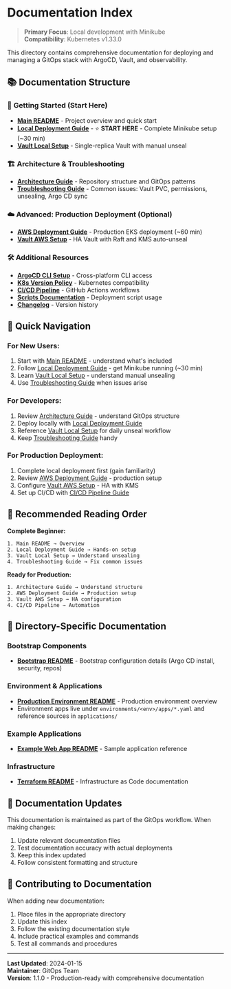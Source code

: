 <!-- Docs Update: 2025-10-11 — Minikube-first documentation overhaul with Vault local setup. -->
# Documentation Index

> **Primary Focus**: Local development with Minikube  
> **Compatibility**: Kubernetes v1.33.0

This directory contains comprehensive documentation for deploying and managing a GitOps stack with ArgoCD, Vault, and observability.

## 📚 Documentation Structure

### 🚀 **Getting Started** (Start Here)
- **[Main README](../README.md)** - Project overview and quick start
- **[Local Deployment Guide](local-deployment.md)** - ⭐ **START HERE** - Complete Minikube setup (~30 min)
- **[Vault Local Setup](vault-local-setup.md)** - Single-replica Vault with manual unseal

### 🏗️ **Architecture & Troubleshooting**
- **[Architecture Guide](architecture.md)** - Repository structure and GitOps patterns
- **[Troubleshooting Guide](troubleshooting.md)** - Common issues: Vault PVC, permissions, unsealing, Argo CD sync

### ☁️ **Advanced: Production Deployment** (Optional)
- **[AWS Deployment Guide](aws-deployment.md)** - Production EKS deployment (~60 min)
- **[Vault AWS Setup](vault-setup.md)** - HA Vault with Raft and KMS auto-unseal

### 🛠️ **Additional Resources**
- **[ArgoCD CLI Setup](argocd-cli-setup.md)** - Cross-platform CLI access
- **[K8s Version Policy](K8S_VERSION_POLICY.md)** - Kubernetes compatibility
- **[CI/CD Pipeline](ci_cd_pipeline.md)** - GitHub Actions workflows
- **[Scripts Documentation](scripts.md)** - Deployment script usage
- **[Changelog](../CHANGELOG.md)** - Version history

## 🎯 **Quick Navigation**

### **For New Users:**
1. Start with [Main README](../README.md) - understand what's included
2. Follow [Local Deployment Guide](local-deployment.md) - get Minikube running (~30 min)
3. Learn [Vault Local Setup](vault-local-setup.md) - understand manual unsealing
4. Use [Troubleshooting Guide](troubleshooting.md) when issues arise

### **For Developers:**
1. Review [Architecture Guide](architecture.md) - understand GitOps structure
2. Deploy locally with [Local Deployment Guide](local-deployment.md)
3. Reference [Vault Local Setup](vault-local-setup.md) for daily unseal workflow
4. Keep [Troubleshooting Guide](troubleshooting.md) handy

### **For Production Deployment:**
1. Complete local deployment first (gain familiarity)
2. Review [AWS Deployment Guide](aws-deployment.md) - production setup
3. Configure [Vault AWS Setup](vault-setup.md) - HA with KMS
4. Set up CI/CD with [CI/CD Pipeline Guide](ci_cd_pipeline.md)

## 📖 **Recommended Reading Order**

**Complete Beginner:**
```
1. Main README → Overview
2. Local Deployment Guide → Hands-on setup
3. Vault Local Setup → Understand unsealing
4. Troubleshooting Guide → Fix common issues
```

**Ready for Production:**
```
1. Architecture Guide → Understand structure
2. AWS Deployment Guide → Production setup
3. Vault AWS Setup → HA configuration
4. CI/CD Pipeline → Automation
```

## 📁 **Directory-Specific Documentation**

### **Bootstrap Components**
- **[Bootstrap README](../bootstrap/README.md)** - Bootstrap configuration details (Argo CD install, security, repos)

### **Environment & Applications**
- **[Production Environment README](../clusters/production/README.md)** - Production environment overview
- Environment apps live under `environments/<env>/apps/*.yaml` and reference sources in `applications/`

### **Example Applications**
- **[Example Web App README](../examples/web-app/README.md)** - Sample application reference

### **Infrastructure**
- **[Terraform README](../infrastructure/terraform/README.md)** - Infrastructure as Code documentation

## 🔄 **Documentation Updates**

This documentation is maintained as part of the GitOps workflow. When making changes:

1. Update relevant documentation files
2. Test documentation accuracy with actual deployments
3. Keep this index updated
4. Follow consistent formatting and structure

## 📝 **Contributing to Documentation**

When adding new documentation:

1. Place files in the appropriate directory
2. Update this index
3. Follow the existing documentation style
4. Include practical examples and commands
5. Test all commands and procedures

---

**Last Updated**: 2024-01-15  
**Maintainer**: GitOps Team  
**Version**: 1.1.0 - Production-ready with comprehensive documentation